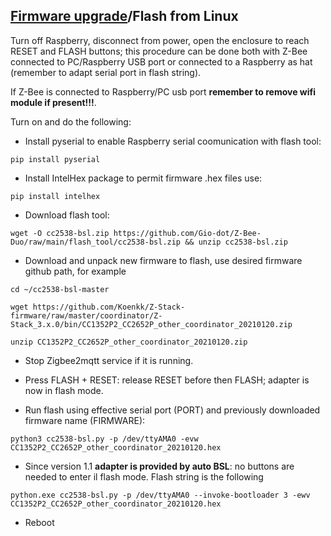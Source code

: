 ## [Firmware upgrade](https://gio-dot.github.io/Z-Bee-Duo/Firmware-upgrade)/Flash from Linux


Turn off Raspberry, disconnect from power, open the enclosure to reach RESET and FLASH buttons; this procedure can be done both with Z-Bee connected to PC/Raspberry USB port or connected to a Raspberry as hat (remember to adapt serial port in flash string). 

If Z-Bee is connected to Raspberry/PC usb port **remember to remove wifi module if present!!!**. 

Turn on and do the following:

- Install pyserial to enable Raspberry serial coomunication with flash tool:
```
pip install pyserial
```

- Install IntelHex package to permit firmware .hex files use:
```
pip install intelhex
```

- Download flash tool:
```
wget -O cc2538-bsl.zip https://github.com/Gio-dot/Z-Bee-Duo/raw/main/flash_tool/cc2538-bsl.zip && unzip cc2538-bsl.zip    
```            

- Download and unpack new firmware to flash, use desired firmware github path, for example
```
cd ~/cc2538-bsl-master
```

```
wget https://github.com/Koenkk/Z-Stack-firmware/raw/master/coordinator/Z-Stack_3.x.0/bin/CC1352P2_CC2652P_other_coordinator_20210120.zip
```

```
unzip CC1352P2_CC2652P_other_coordinator_20210120.zip
```
- Stop Zigbee2mqtt service if it is running.

- Press FLASH + RESET: release RESET before then FLASH; adapter is now in flash mode.

- Run flash using effective serial port (PORT) and previously downloaded firmware name (FIRMWARE):
```
python3 cc2538-bsl.py -p /dev/ttyAMA0 -evw CC1352P2_CC2652P_other_coordinator_20210120.hex
```

- Since version 1.1 **adapter is provided by auto BSL**: no buttons are needed to enter il flash mode. Flash string is the following
```
python.exe cc2538-bsl.py -p /dev/ttyAMA0 --invoke-bootloader 3 -ewv CC1352P2_CC2652P_other_coordinator_20210120.hex
```

- Reboot


